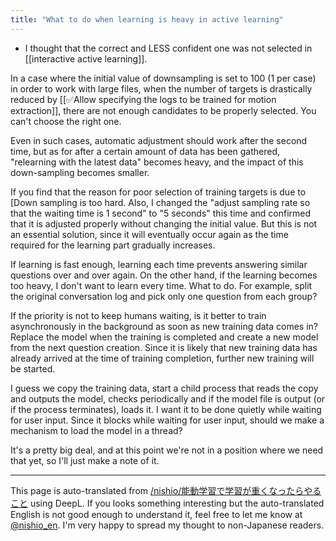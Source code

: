 ```yaml
---
title: "What to do when learning is heavy in active learning"
---
```


- I thought that the correct and LESS confident one was not selected in [[interactive active learning]].

In a case where the initial value of downsampling is set to 100 (1 per case) in order to work with large files, when the number of targets is drastically reduced by [[✅Allow specifying the logs to be trained for motion extraction]], there are not enough candidates to be properly selected. You can't choose the right one.

Even in such cases, automatic adjustment should work after the second time, but as for after a certain amount of data has been gathered, "relearning with the latest data" becomes heavy, and the impact of this down-sampling becomes smaller.

If you find that the reason for poor selection of training targets is due to [Down sampling is too hard.
Also, I changed the "adjust sampling rate so that the waiting time is 1 second" to "5 seconds" this time and confirmed that it is adjusted properly without changing the initial value.
But this is not an essential solution, since it will eventually occur again as the time required for the learning part gradually increases.

If learning is fast enough, learning each time prevents answering similar questions over and over again.
On the other hand, if the learning becomes too heavy, I don't want to learn every time. What to do. For example, split the original conversation log and pick only one question from each group?

If the priority is not to keep humans waiting, is it better to train asynchronously in the background as soon as new training data comes in? Replace the model when the training is completed and create a new model from the next question creation. Since it is likely that new training data has already arrived at the time of training completion, further new training will be started.

I guess we copy the training data, start a child process that reads the copy and outputs the model, checks periodically and if the model file is output (or if the process terminates), loads it.
I want it to be done quietly while waiting for user input. Since it blocks while waiting for user input, should we make a mechanism to load the model in a thread?

It's a pretty big deal, and at this point we're not in a position where we need that yet, so I'll just make a note of it.

---
This page is auto-translated from [/nishio/能動学習で学習が重くなったらやること](https://scrapbox.io/nishio/能動学習で学習が重くなったらやること) using DeepL. If you looks something interesting but the auto-translated English is not good enough to understand it, feel free to let me know at [@nishio_en](https://twitter.com/nishio_en). I'm very happy to spread my thought to non-Japanese readers.